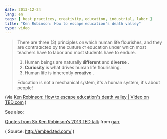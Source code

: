 ```yaml
---
date: 2013-12-24
lang: en
tags: [ best practices, creativity, education, industrial, labor ]
title: "Ken Robinson: How to escape education's death valley"
type: video
---
```


> There are three (3) principles on which human life flourishes, and
> they are contradicted by the culture of education under which most
> teachers have to labor and most students have to endure.
>
> 1.  Human beings are naturally **different** and **diverse** .
> 2.  **Curiosity** is what drives human life flourishing.
> 3.  Human life is inherently **creative** .
>
> Education is not a mechanical system, it's a human system, it's about
> people!

(via [Ken Robinson: How to escape education's death valley | Video on TED.com](http://www.ted.com/talks/ken_robinson_how_to_escape_education_s_death_valley.html)
)

See also:

[Quotes from Sir Ken Robinson’s 2013 TED talk](https://www.slideshare.net/garr/sir-ken-quotes) from [garr](http://www.slideshare.net/garr)

( Source: <http://embed.ted.com/> )

